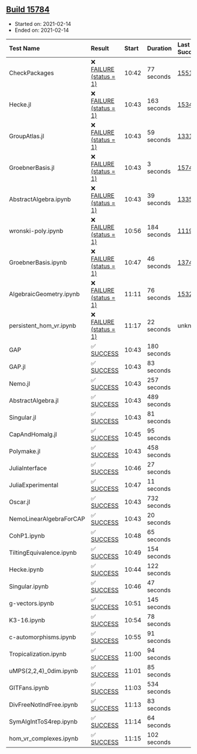 ## [Build 15784](https://oscarci.mathematik.uni-kl.de/job/oscar/15784/)

* Started on: 2021-02-14
* Ended on: 2021-02-14

| Test Name    | Result | Start | Duration | Last Success | First Failure |
|:-------------|:-------|:------|:---------|:-------------|:--------------|
| CheckPackages | ❌ [FAILURE (status = 1)](https://oscarci.mathematik.uni-kl.de/job/oscar/15784/artifact/logs/build-15784/CheckPackages.log) | 10:42 | 77 seconds | [15514](https://oscarci.mathematik.uni-kl.de/job/oscar/15514/) | [15515](https://oscarci.mathematik.uni-kl.de/job/oscar/15515/) |
| Hecke.jl | ❌ [FAILURE (status = 1)](https://oscarci.mathematik.uni-kl.de/job/oscar/15784/artifact/logs/build-15784/Hecke.jl.log) | 10:43 | 163 seconds | [15344](https://oscarci.mathematik.uni-kl.de/job/oscar/15344/) | [15348](https://oscarci.mathematik.uni-kl.de/job/oscar/15348/) |
| GroupAtlas.jl | ❌ [FAILURE (status = 1)](https://oscarci.mathematik.uni-kl.de/job/oscar/15784/artifact/logs/build-15784/GroupAtlas.jl.log) | 10:43 | 59 seconds | [13311](https://oscarci.mathematik.uni-kl.de/job/oscar/13311/) | [13312](https://oscarci.mathematik.uni-kl.de/job/oscar/13312/) |
| GroebnerBasis.jl | ❌ [FAILURE (status = 1)](https://oscarci.mathematik.uni-kl.de/job/oscar/15784/artifact/logs/build-15784/GroebnerBasis.jl.log) | 10:43 | 3 seconds | [15745](https://oscarci.mathematik.uni-kl.de/job/oscar/15745/) | [15746](https://oscarci.mathematik.uni-kl.de/job/oscar/15746/) |
| AbstractAlgebra.ipynb | ❌ [FAILURE (status = 1)](https://oscarci.mathematik.uni-kl.de/job/oscar/15784/artifact/logs/build-15784/AbstractAlgebra.ipynb.log) | 10:43 | 39 seconds | [13355](https://oscarci.mathematik.uni-kl.de/job/oscar/13355/) | [13356](https://oscarci.mathematik.uni-kl.de/job/oscar/13356/) |
| wronski-poly.ipynb | ❌ [FAILURE (status = 1)](https://oscarci.mathematik.uni-kl.de/job/oscar/15784/artifact/logs/build-15784/wronski-poly.ipynb.log) | 10:56 | 184 seconds | [11192](https://oscarci.mathematik.uni-kl.de/job/oscar/11192/) | [11193](https://oscarci.mathematik.uni-kl.de/job/oscar/11193/) |
| GroebnerBasis.ipynb | ❌ [FAILURE (status = 1)](https://oscarci.mathematik.uni-kl.de/job/oscar/15784/artifact/logs/build-15784/GroebnerBasis.ipynb.log) | 10:47 | 46 seconds | [13748](https://oscarci.mathematik.uni-kl.de/job/oscar/13748/) | [13749](https://oscarci.mathematik.uni-kl.de/job/oscar/13749/) |
| AlgebraicGeometry.ipynb | ❌ [FAILURE (status = 1)](https://oscarci.mathematik.uni-kl.de/job/oscar/15784/artifact/logs/build-15784/AlgebraicGeometry.ipynb.log) | 11:11 | 76 seconds | [15322](https://oscarci.mathematik.uni-kl.de/job/oscar/15322/) | [15323](https://oscarci.mathematik.uni-kl.de/job/oscar/15323/) |
| persistent_hom_vr.ipynb | ❌ [FAILURE (status = 1)](https://oscarci.mathematik.uni-kl.de/job/oscar/15784/artifact/logs/build-15784/persistent_hom_vr.ipynb.log) | 11:17 | 22 seconds | unknown | unknown |
| GAP | ✅ [SUCCESS](https://oscarci.mathematik.uni-kl.de/job/oscar/15784/artifact/logs/build-15784/GAP.log) | 10:43 | 180 seconds |  |  |
| GAP.jl | ✅ [SUCCESS](https://oscarci.mathematik.uni-kl.de/job/oscar/15784/artifact/logs/build-15784/GAP.jl.log) | 10:43 | 83 seconds |  |  |
| Nemo.jl | ✅ [SUCCESS](https://oscarci.mathematik.uni-kl.de/job/oscar/15784/artifact/logs/build-15784/Nemo.jl.log) | 10:43 | 257 seconds |  |  |
| AbstractAlgebra.jl | ✅ [SUCCESS](https://oscarci.mathematik.uni-kl.de/job/oscar/15784/artifact/logs/build-15784/AbstractAlgebra.jl.log) | 10:43 | 489 seconds |  |  |
| Singular.jl | ✅ [SUCCESS](https://oscarci.mathematik.uni-kl.de/job/oscar/15784/artifact/logs/build-15784/Singular.jl.log) | 10:43 | 81 seconds |  |  |
| CapAndHomalg.jl | ✅ [SUCCESS](https://oscarci.mathematik.uni-kl.de/job/oscar/15784/artifact/logs/build-15784/CapAndHomalg.jl.log) | 10:45 | 95 seconds |  |  |
| Polymake.jl | ✅ [SUCCESS](https://oscarci.mathematik.uni-kl.de/job/oscar/15784/artifact/logs/build-15784/Polymake.jl.log) | 10:43 | 458 seconds |  |  |
| JuliaInterface | ✅ [SUCCESS](https://oscarci.mathematik.uni-kl.de/job/oscar/15784/artifact/logs/build-15784/JuliaInterface.log) | 10:46 | 27 seconds |  |  |
| JuliaExperimental | ✅ [SUCCESS](https://oscarci.mathematik.uni-kl.de/job/oscar/15784/artifact/logs/build-15784/JuliaExperimental.log) | 10:47 | 11 seconds |  |  |
| Oscar.jl | ✅ [SUCCESS](https://oscarci.mathematik.uni-kl.de/job/oscar/15784/artifact/logs/build-15784/Oscar.jl.log) | 10:43 | 732 seconds |  |  |
| NemoLinearAlgebraForCAP | ✅ [SUCCESS](https://oscarci.mathematik.uni-kl.de/job/oscar/15784/artifact/logs/build-15784/NemoLinearAlgebraForCAP.log) | 10:43 | 20 seconds |  |  |
| CohP1.ipynb | ✅ [SUCCESS](https://oscarci.mathematik.uni-kl.de/job/oscar/15784/artifact/logs/build-15784/CohP1.ipynb.log) | 10:48 | 65 seconds |  |  |
| TiltingEquivalence.ipynb | ✅ [SUCCESS](https://oscarci.mathematik.uni-kl.de/job/oscar/15784/artifact/logs/build-15784/TiltingEquivalence.ipynb.log) | 10:49 | 154 seconds |  |  |
| Hecke.ipynb | ✅ [SUCCESS](https://oscarci.mathematik.uni-kl.de/job/oscar/15784/artifact/logs/build-15784/Hecke.ipynb.log) | 10:44 | 122 seconds |  |  |
| Singular.ipynb | ✅ [SUCCESS](https://oscarci.mathematik.uni-kl.de/job/oscar/15784/artifact/logs/build-15784/Singular.ipynb.log) | 10:46 | 47 seconds |  |  |
| g-vectors.ipynb | ✅ [SUCCESS](https://oscarci.mathematik.uni-kl.de/job/oscar/15784/artifact/logs/build-15784/g-vectors.ipynb.log) | 10:51 | 145 seconds |  |  |
| K3-16.ipynb | ✅ [SUCCESS](https://oscarci.mathematik.uni-kl.de/job/oscar/15784/artifact/logs/build-15784/K3-16.ipynb.log) | 10:54 | 78 seconds |  |  |
| c-automorphisms.ipynb | ✅ [SUCCESS](https://oscarci.mathematik.uni-kl.de/job/oscar/15784/artifact/logs/build-15784/c-automorphisms.ipynb.log) | 10:55 | 91 seconds |  |  |
| Tropicalization.ipynb | ✅ [SUCCESS](https://oscarci.mathematik.uni-kl.de/job/oscar/15784/artifact/logs/build-15784/Tropicalization.ipynb.log) | 11:00 | 94 seconds |  |  |
| uMPS(2,2,4)_0dim.ipynb | ✅ [SUCCESS](https://oscarci.mathematik.uni-kl.de/job/oscar/15784/artifact/logs/build-15784/uMPS-2-2-4-_0dim.ipynb.log) | 11:01 | 85 seconds |  |  |
| GITFans.ipynb | ✅ [SUCCESS](https://oscarci.mathematik.uni-kl.de/job/oscar/15784/artifact/logs/build-15784/GITFans.ipynb.log) | 11:03 | 534 seconds |  |  |
| DivFreeNotIndFree.ipynb | ✅ [SUCCESS](https://oscarci.mathematik.uni-kl.de/job/oscar/15784/artifact/logs/build-15784/DivFreeNotIndFree.ipynb.log) | 11:13 | 83 seconds |  |  |
| SymAlgIntToS4rep.ipynb | ✅ [SUCCESS](https://oscarci.mathematik.uni-kl.de/job/oscar/15784/artifact/logs/build-15784/SymAlgIntToS4rep.ipynb.log) | 11:14 | 64 seconds |  |  |
| hom_vr_complexes.ipynb | ✅ [SUCCESS](https://oscarci.mathematik.uni-kl.de/job/oscar/15784/artifact/logs/build-15784/hom_vr_complexes.ipynb.log) | 11:15 | 102 seconds |  |  |
